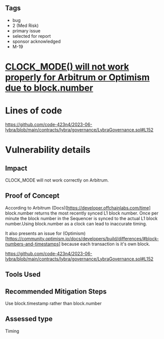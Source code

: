 ## Tags

- bug
- 2 (Med Risk)
- primary issue
- selected for report
- sponsor acknowledged
- M-19

# [CLOCK_MODE() will not work properly for Arbitrum or Optimism due to block.number](https://github.com/code-423n4/2023-06-lybra-findings/issues/114) 

# Lines of code

https://github.com/code-423n4/2023-06-lybra/blob/main/contracts/lybra/governance/LybraGovernance.sol#L152


# Vulnerability details

## Impact
CLOCK_MODE will not work correctly on Arbitrum.

## Proof of Concept
According to Arbitrum (Docs)[https://developer.offchainlabs.com/time] block.number returns the most recently synced L1 block number. Once per minute the block number in the Sequencer is synced to the actual L1 block number.Using block.number as a clock can lead to inaccurate timing.

It also presents an issue for (Optimism)[https://community.optimism.io/docs/developers/build/differences/#block-numbers-and-timestamps] because each transaction is it's own block.

https://github.com/code-423n4/2023-06-lybra/blob/main/contracts/lybra/governance/LybraGovernance.sol#L152

## Tools Used

## Recommended Mitigation Steps
Use block.timestamp rather than block.number


## Assessed type

Timing